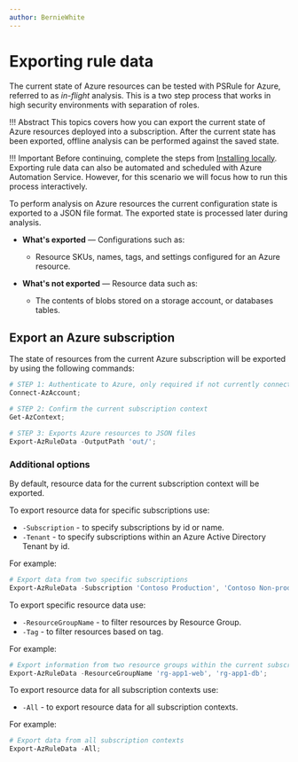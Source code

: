 ```yaml
---
author: BernieWhite
---
```


# Exporting rule data

The current state of Azure resources can be tested with PSRule for Azure, referred to as _in-flight_ analysis.
This is a two step process that works in high security environments with separation of roles.

!!! Abstract
    This topics covers how you can export the current state of Azure resources deployed into a subscription.
    After the current state has been exported, offline analysis can be performed against the saved state.

!!! Important
    Before continuing, complete the steps from [Installing locally][1].
    Exporting rule data can also be automated and scheduled with Azure Automation Service.
    However, for this scenario we will focus how to run this process interactively.

To perform analysis on Azure resources the current configuration state is exported to a JSON file format.
The exported state is processed later during analysis.

- **What's exported** &mdash; Configurations such as:
  - Resource SKUs, names, tags, and settings configured for an Azure resource.
- **What's not exported** &mdash; Resource data such as:
  - The contents of blobs stored on a storage account, or databases tables.

  [1]: install-instructions.md#installinglocally

## Export an Azure subscription

The state of resources from the current Azure subscription will be exported by using the following commands:

```powershell
# STEP 1: Authenticate to Azure, only required if not currently connected
Connect-AzAccount;

# STEP 2: Confirm the current subscription context
Get-AzContext;

# STEP 3: Exports Azure resources to JSON files
Export-AzRuleData -OutputPath 'out/';
```

### Additional options

By default, resource data for the current subscription context will be exported.

To export resource data for specific subscriptions use:

- `-Subscription` - to specify subscriptions by id or name.
- `-Tenant` - to specify subscriptions within an Azure Active Directory Tenant by id.

For example:

```powershell
# Export data from two specific subscriptions
Export-AzRuleData -Subscription 'Contoso Production', 'Contoso Non-production';
```

To export specific resource data use:

- `-ResourceGroupName` - to filter resources by Resource Group.
- `-Tag` - to filter resources based on tag.

For example:

```powershell
# Export information from two resource groups within the current subscription context
Export-AzRuleData -ResourceGroupName 'rg-app1-web', 'rg-app1-db';
```

To export resource data for all subscription contexts use:

- `-All` - to export resource data for all subscription contexts.

For example:

```powershell
# Export data from all subscription contexts
Export-AzRuleData -All;
```
